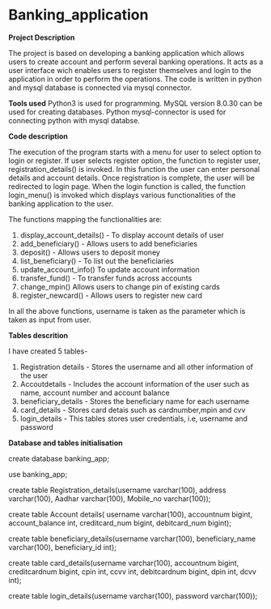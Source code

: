 # Banking_application

**Project Description**

The project is based on developing a banking application which allows users to create account and perform several banking operations. It acts as a user interface wich enables users to register themselves and login to the application in order to perform the operations. The code is written in python and mysql database is connected via mysql connector.

**Tools used**
Python3 is used for programming. MySQL version 8.0.30 can be used for creating databases. Python mysql-connector is used for connecting python with mysql databse.


**Code description**

The execution of the program starts with a menu for user to select option to login or register.
If user selects register option, the function to register user, registration_details() is invoked. In this function the user can enter personal details and account details. Once registration is complete, the user will be redirected to login page.
When the login function is called, the function login_menu() is invoked which displays various functionalities of the banking application to the user.

The functions mapping the functionalities are:
1. display_account_details() - To display account details of user
2. add_beneficiary() - Allows users to add beneficiaries
3. deposit() - Allows users to deposit money
4. list_beneficiary() - To list out the beneficiaries
5. update_account_info() To update account information
6. transfer_fund() - To transfer funds across accounts
7. change_mpin() Allows users to change pin of existing cards
8. register_newcard() - Allows users to register new card

In all the above functions, username is taken as the parameter which is taken as input from user.

**Tables descrition**

I have created 5 tables- 


1. Registration details - Stores the username and all other information of the user
2. Accoutdetails - Includes the account information of the user such as name, account number and account balance
3. beneficiary_details -  Stores the beneficiary name for each username
4. card_details - Stores card detais such as cardnumber,mpin and cvv
5. login_details - This tables stores user credentials, i.e, username and password

**Database and tables initialisation**

create database banking_app;

use banking_app;

create table Registration_details(username varchar(100), address varchar(100), Aadhar varchar(100), Mobile_no varchar(100));

create table Account details( username varchar(100), accountnum bigint, account_balance int, creditcard_num bigint, debitcard_num bigint);

create table beneficiary_details(username varchar(100), beneficiary_name varchar(100), beneficiary_id int);

create table card_details(username varchar(100), accountnum bigint, creditcardnum bigint, cpin int, ccvv int, debitcardnum bigint, dpin int, dcvv int);

create table login_details(username varchar(100), password varchar(100));


